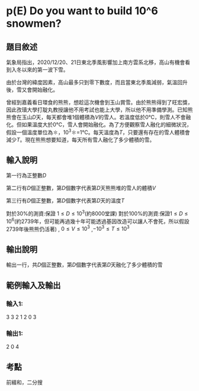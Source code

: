 # p(E) Do you want to build 10^6 snowmen?
## 題目敘述
氣象局指出，2020/12/20、21日東北季風影響加上南方雲系北移，高山有機會看到入冬以來的第一波下雪。

由於台灣的緯度因素，高山最多只到零下數度，而且當東北季風減弱，氣溫回升後，雪又會開始融化。

曾經到嘉義看日環食的熊熊，想趁這次機會到玉山賞雪。由於熊熊得到了旺宏獎，因此孜瓄大學打靛丸教授讓他不用考試也能上大學，所以他不用準備學測。已知熊熊會在玉山$D$天，每天都會堆1個體積為$V$的雪人。若溫度低於0℃，則雪人不會融化。但如果溫度大於0℃，雪人會開始融化。為了方便觀察雪人融化的細微狀況，假設一個溫度單位為✽，$10^3$✽=1℃。每天溫度為$T$，只要還有存在的雪人體積會減少$T$。現在熊熊想要知道，每天所有雪人融化了多少體積的雪。
## 輸入說明
第一行為正整數$D$

第二行有$D$個正整數，第$D$個數字代表第$D$天熊熊堆的雪人的體積$V$

第三行有$D$個正整數，第$D$個數字代表第$D$天的溫度$T$

對於30%的測資:保證 $1 \leq D \leq 10^3$(約8000堂課)
對於100%的測資:保證$1 \leq D \leq 10^6$(約2739年，但可能再過幾十年可能透過基因改造可以讓人不會死，所以假設2739年後熊熊仍活著) , $0\leq V \leq 10^3$ ,$-10^3\leq T \leq 10^3$
## 輸出說明
輸出一行，共$D$個正整數，第$D$個數字代表第$D$天融化了多少體積的雪
## 範例輸入及輸出
### 輸入1:
3
3 2 1
2 0 3
### 輸出1:
2 0 4
## 考點
前綴和，二分搜
